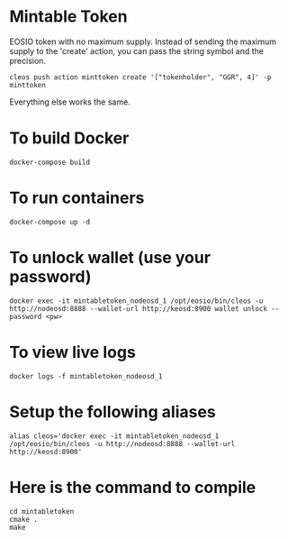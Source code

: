 

# Mintable Token
EOSIO token with no maximum supply. Instead of sending the maximum supply to the 'create' action, you can pass the string symbol and the precision.

```
cleos push action minttoken create '["tokenholder", "GGR", 4]' -p minttoken
```

Everything else works the same.

# To build Docker
```
docker-compose build
```

# To run containers
```
docker-compose up -d
```

# To unlock wallet (use your password)
```
docker exec -it mintabletoken_nodeosd_1 /opt/eosio/bin/cleos -u http://nodeosd:8888 --wallet-url http://keosd:8900 wallet unlock --password <pw>
```

# To view live logs
```
docker logs -f mintabletoken_nodeosd_1
```

# Setup the following aliases
```
alias cleos='docker exec -it mintabletoken_nodeosd_1 /opt/eosio/bin/cleos -u http://nodeosd:8888 --wallet-url http://keosd:8900'
```

# Here is the command to compile
```
cd mintabletoken
cmake .
make
```
